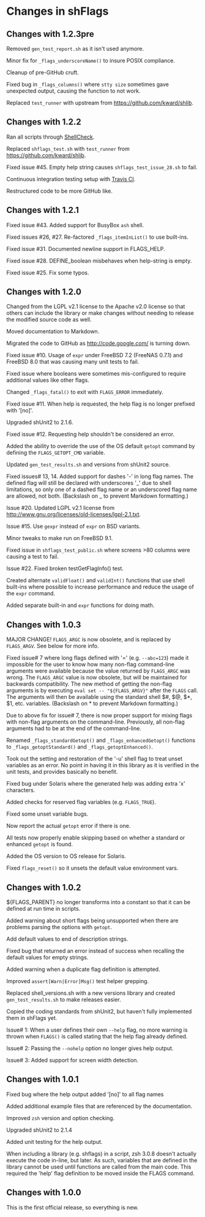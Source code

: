 # Changes in shFlags

## Changes with 1.2.3pre

Removed `gen_test_report.sh` as it isn't used anymore.

Minor fix for `_flags_underscoreName()` to insure POSIX compliance.

Cleanup of pre-GitHub cruft.

Fixed bug in `_flags_columns()` where `stty size` sometimes gave unexpected output, causing the function to not work.

Replaced `test_runner` with upstream from https://github.com/kward/shlib.


## Changes with 1.2.2

Ran all scripts through [ShellCheck](http://www.shellcheck.net/).

Replaced `shflags_test.sh` with `test_runner` from
https://github.com/kward/shlib.

Fixed issue #45. Empty help string causes `shflags_test_issue_28.sh` to fail.

Continuous integration testing setup with
[Travis CI](https://travis-ci.org/kward/shflags).

Restructured code to be more GitHub like.


## Changes with 1.2.1

Fixed issue #43. Added support for BusyBox `ash` shell.

Fixed issues #26, #27. Re-factored `_flags_itemInList()` to use built-ins.

Fixed issue #31. Documented newline support in FLAGS_HELP.

Fixed issue #28. DEFINE_boolean misbehaves when help-string is empty.

Fixed issue #25. Fix some typos.


## Changes with 1.2.0

Changed from the LGPL v2.1 license to the Apache v2.0 license so that others
can include the library or make changes without needing to release the modified
source code as well.

Moved documentation to Markdown.

Migrated the code to GitHub as http://code.google.com/ is turning down.

Fixed issue #10. Usage of `expr` under FreeBSD 7.2 (FreeNAS 0.7.1) and FreeBSD
8.0 that was causing many unit tests to fail.

Fixed issue where booleans were sometimes mis-configured to require additional
values like other flags.

Changed `_flags_fatal()` to exit with `FLAGS_ERROR` immediately.

Fixed issue #11. When help is requested, the help flag is no longer prefixed
with '[no]'.

Upgraded shUnit2 to 2.1.6.

Fixed issue #12. Requesting help shouldn't be considered an error.

Added the ability to override the use of the OS default `getopt` command by
defining the `FLAGS_GETOPT_CMD` variable.

Updated `gen_test_results.sh` and versions from shUnit2 source.

Fixed issues# 13, 14. Added support for dashes '-' in long flag names. The
defined flag will still be declared with underscores '\_' due to shell
limitations, so only one of a dashed flag name or an underscored flag name are
allowed, not both.
(Backslash on \_ to prevent Markdown formatting.)

Issue #20. Updated LGPL v2.1 license from
http://www.gnu.org/licenses/old-licenses/lgpl-2.1.txt.

Issue #15. Use `gexpr` instead of `expr` on BSD variants.

Minor tweaks to make run on FreeBSD 9.1.

Fixed issue in `shflags_test_public.sh` where screens >80 columns were causing a
test to fail.

Issue #22. Fixed broken testGetFlagInfo() test.

Created alternate `validFloat()` and `validInt()` functions that use shell
built-ins where possible to increase performance and reduce the usage of the
`expr` command.

Added separate built-in and `expr` functions for doing math.


## Changes with 1.0.3

MAJOR CHANGE! `FLAGS_ARGC` is now obsolete, and is replaced by
`FLAGS_ARGV`. See below for more info.

Fixed issue# 7 where long flags defined with '=' (e.g. `--abc=123`) made it
impossible for the user to know how many non-flag command-line arguments were
available because the value returned by `FLAGS_ARGC` was wrong. The
`FLAGS_ARGC` value is now obsolete, but will be maintained for backwards
compatibility. The new method of getting the non-flag arguments is by executing
`eval set -- "${FLAGS_ARGV}"` after the `FLAGS` call. The arguments will
then be available using the standard shell $#, $@, $\*, $1, etc. variables.
(Backslash on \* to prevent Markdown formatting.)

Due to above fix for issue# 7, there is now proper support for mixing flags
with non-flag arguments on the command-line. Previously, all non-flag arguments
had to be at the end of the command-line.

Renamed `_flags_standardGetopt()` and `_flags_enhancedGetopt()` functions to
`_flags_getoptStandard()` and `_flags_getoptEnhanced()`.

Took out the setting and restoration of the '-u' shell flag to treat unset
variables as an error. No point in having it in this library as it is verified
in the unit tests, and provides basically no benefit.

Fixed bug under Solaris where the generated help was adding extra 'x'
characters.

Added checks for reserved flag variables (e.g. `FLAGS_TRUE`).

Fixed some unset variable bugs.

Now report the actual `getopt` error if there is one.

All tests now properly enable skipping based on whether a standard or enhanced
`getopt` is found.

Added the OS version to OS release for Solaris.

Fixed `flags_reset()` so it unsets the default value environment vars.


## Changes with 1.0.2

${FLAGS_PARENT} no longer transforms into a constant so that it can be defined
at run time in scripts.

Added warning about short flags being unsupported when there are problems
parsing the options with `getopt`.

Add default values to end of description strings.

Fixed bug that returned an error instead of success when recalling the default
values for empty strings.

Added warning when a duplicate flag definition is attempted.

Improved `assert[Warn|Error]Msg()` test helper grepping.

Replaced shell_versions.sh with a new versions library and created
`gen_test_results.sh` to make releases easier.

Copied the coding standards from shUnit2, but haven't fully implemented them
in shFlags yet.

Issue# 1: When a user defines their own `--help` flag, no more warning is thrown
when `FLAGS()` is called stating that the help flag already defined.

Issue# 2: Passing the `--nohelp` option no longer gives help output.

Issue# 3: Added support for screen width detection.


## Changes with 1.0.1

Fixed bug where the help output added '[no]' to all flag names

Added additional example files that are referenced by the documentation.

Improved `zsh` version and option checking.

Upgraded shUnit2 to 2.1.4

Added unit testing for the help output.

When including a library (e.g. shflags) in a script, zsh 3.0.8 doesn't actually
execute the code in-line, but later. As such, variables that are defined in the
library cannot be used until functions are called from the main code. This
required the 'help' flag definition to be moved inside the FLAGS command.


## Changes with 1.0.0

This is the first official release, so everything is new.

